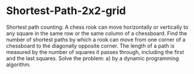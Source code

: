 # Shortest-Path-2x2-grid
Shortest path counting: A chess rook can move horizontally or vertically to any square in the same row or the same column of a chessboard. Find the number of shortest paths by which a rook can move from one corner of a chessboard to the diagonally opposite corner. The length of a path is measured by the number of squares it passes through, including the first and the last squares. Solve the problem: 
a) by a dynamic programming algorithm. 

